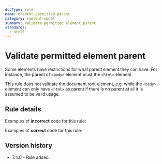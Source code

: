 ```yaml
---
docType: rule
name: element-permitted-parent
category: content-model
summary: Validate permitted element parent
standards:
  - html5
---
```


# Validate permitted element parent

Some elements have restrictions for what parent element they can have.
For instance, the parent of `<body>` element must the `<html>` element.

This rule does not validate the document root element, e.g. while the `<body>` element can only have `<html>` as parent if there is no parent at all it is assumed to be valid usage.

## Rule details

Examples of **incorrect** code for this rule:

<validate name="incorrect" rules="element-permitted-parent">
    <div>
        <title>Lorem ipsum</title>
    </div>
</validate>

Examples of **correct** code for this rule:

<validate name="correct" rules="element-permitted-parent">
    <head>
        <title>Lorem ipsum</title>
    </head>
</validate>

## Version history

- 7.4.0 - Rule added.
